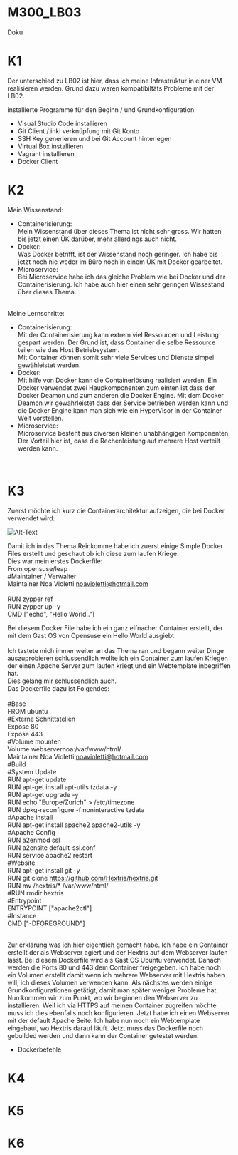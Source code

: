 # M300_LB03
Doku

# K1 <br>

Der unterschied zu LB02 ist hier, dass ich meine Infrastruktur in einer VM realisieren werden. Grund dazu waren kompatibiltäts Probleme mit der LB02. <br>

installierte Programme für den Beginn / und Grundkonfiguration <br>
- Visual Studio Code installieren
- Git Client / inkl verknüpfung mit Git Konto 
- SSH Key generieren und bei Git Account hinterlegen 
- Virtual Box installieren
- Vagrant installieren
- Docker Client

# K2 <br>

Mein Wissenstand: <br>

- Containerisierung: <br>
	Mein Wissenstand über dieses Thema ist nicht sehr gross. Wir hatten bis jetzt einen ÜK darüber, mehr allerdings auch nicht. <br>
- Docker: <br>
	Was Docker betrifft, ist der Wissenstand noch geringer. Ich habe bis jetzt noch nie weder im Büro noch in einem ÜK mit Docker gearbeitet. <br>
- Microservice: <br>
	Bei Microservice habe ich das gleiche Problem wie bei Docker und der Containerisierung. Ich habe auch hier einen sehr geringen Wissestand über dieses Thema. <br>
<br>
Meine Lernschritte: <br>

- Containerisierung: <br>
	 Mit der Containerisierung kann extrem viel Ressourcen und Leistung gespart werden. Der Grund ist, dass Container die selbe Ressource teilen wie das Host Betriebsystem. <br>
	 Mit Container können somit sehr viele Services und Dienste simpel gewähleistet werden. <br>
- Docker: <br>
	Mit hilfe von Docker kann die Containerlösung realisiert werden. Ein Docker verwendet zwei Haupkomponenten zum einten ist dass der Docker Deamon und zum anderen die Docker Engine. 
	Mit dem Docker Deamon wir gewährleistet dass der Service betrieben werden kann und die Docker Engine kann man sich wie ein HyperVisor in der Container Welt vorstellen. <br>
- Microservice: <br>
	Microservice besteht aus diversen kleinen unabhängigen Komponenten. Der Vorteil hier ist, dass die Rechenleistung auf mehrere Host verteilt werden kann.
<br>

# K3 <br>

Zuerst möchte ich kurz die Containerarchitektur aufzeigen, die bei Docker verwendet wird: <br>

![Alt-Text](C:\Users\noa.violetti\Container.jpg)
	
Damit ich in das Thema Reinkomme habe ich zuerst einige Simple Docker Files erstellt und geschaut ob ich diese zum laufen Kriege. <br>
Dies war mein erstes Dockerfile: <br>
From opensuse/leap <br>
	#Maintainer / Verwalter <br>
	Maintainer Noa Violetti <noavioletti@hotmail.com> <br>
	<br>
	RUN zypper ref <br>
	RUN zypper up -y <br>
	CMD ["echo", "Hello World.."] <br> 
	
Bei diesem Docker File habe ich ein ganz eifnacher Container erstellt, der mit dem Gast OS von Opensuse ein Hello World ausgiebt. <br>
	<br> 
Ich tastete mich immer weiter an das Thema ran und begann weiter Dinge auszuprobieren schlussendlich wollte ich ein Container zum laufen Kriegen der einen Apache Server zum laufen kriegt und ein Webtemplate inbegriffen hat. <br>
Dies gelang mir schlussendlich auch. <br>
Das Dockerfile dazu ist Folgendes: <br>
	<br>
	#Base <br>
	FROM ubuntu <br>
	#Externe Schnittstellen <br>
	Expose 80 <br>
	Expose 443 <br>
	#Volume mounten <br>
	Volume webservernoa:/var/www/html/ <br>
	Maintainer Noa Violetti	<noavioletti@hotmail.com> <br>
	#Build <br>
	#System Update <br>
	RUN apt-get update <br>
	RUN apt-get install apt-utils tzdata -y <br>
	RUN apt-get upgrade -y <br>
	RUN echo "Europe/Zurich" > /etc/timezone <br>
	RUN dpkg-reconfigure -f noninteractive tzdata <br>
	#Apache install <br>
	RUN apt-get install apache2 apache2-utils -y <br>
	#Apache Config <br>
	RUN a2enmod ssl <br>
	RUN a2ensite default-ssl.conf <br>
	RUN service apache2 restart <br>
	#Website <br>
	RUN apt-get install git -y <br>
	RUN git clone https://github.com/Hextris/hextris.git <br>
	RUN mv /hextris/* /var/www/html/ <br>
	#RUN rmdir hextris <br>
	#Entrypoint <br>
	ENTRYPOINT ["apache2ctl"] <br>
	#Instance <br>
	CMD ["-DFOREGROUND"] <br>
	<br>
	
Zur erklärung was ich hier eigentlich gemacht habe. Ich habe ein Container erstellt der als Webserver agiert und der Hextris auf dem Webserver laufen lässt.
Bei diesem Dockerfile wird als Gast OS Ubuntu verwendet. Danach werden die Ports 80 und 443 dem Container freigegeben.
Ich habe noch ein Volumen erstellt damit wenn ich mehrere Webserver mit Hextris haben will, ich dieses Volumen verwenden kann. Als nächstes werden einige Grundkonfigurationen getätigt, damit man später weniger Probleme hat. 
Nun kommen wir zum Punkt, wo wir beginnen den Webserver zu installieren. Weil ich via HTTPS auf meinen Container zugreifen möchte muss ich dies ebenfalls noch konfigurieren.
Jetzt habe ich einen Webserver mit der default Apache Seite. Ich habe nun noch ein Webtemplate eingebaut, wo Hextris darauf läuft. Jetzt muss das Dockerfile noch gebuilded werden und dann kann der Container getestet werden. <br>

- Dockerbefehle <br>
		
# K4 <br>
# K5 <br>
# K6 <br>
